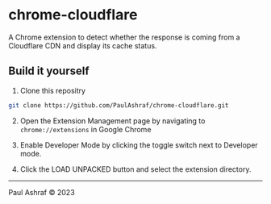 # chrome-cloudflare

A Chrome extension to detect whether the response is coming from a Cloudflare CDN and display its cache status.

## Build it yourself

1. Clone this repositry

```bash
git clone https://github.com/PaulAshraf/chrome-cloudflare.git
```

2. Open the Extension Management page by navigating to `chrome://extensions` in Google Chrome

3. Enable Developer Mode by clicking the toggle switch next to Developer mode.

4. Click the LOAD UNPACKED button and select the extension directory.

---

Paul Ashraf © 2023
